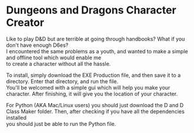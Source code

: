 # Dungeons and Dragons Character Creator

Like to play D&D but are terrible at going through handbooks? What if you don't have enough D6es? <br>
I encountered the same problems as a youth, and wanted to make a simple and offline tool which would enable me<br>
to create a character without all the hassle. 

To install, simply download the EXE Production file, and then save it to a directory. Enter that directory, and run the file.<br>
You'll be welcomed with a simple gui which will help you make your character. After finishing, it will give you the location of your character.

For Python (AKA Mac/Linux users) you should just download the D and D Class Maker folder. Then, after checking if you have all the dependencies installed <br>
you should just be able to run the Python file. 
